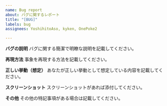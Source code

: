 ```yaml
---
name: Bug report
about: バグに関するレポート
title: "[BUG]"
labels: bug
assignees: YoshihitoAso, kyken, OnePoke2

---
```


**バグの説明**
バグに関する簡潔で明瞭な説明を記載してください。

**再現方法**
事象を再現する方法を記載してください。

**正しい挙動（想定）**
あなたが正しい挙動として想定している内容を記載してください。

**スクリーンショット**
スクリーンショットがあれば添付してください。

**その他**
その他の特記事項がある場合は記載してください。
